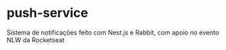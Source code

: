 # push-service
Sistema de notificações feito com Nest.js e Rabbit, com apoio no evento NLW da Rocketseat
